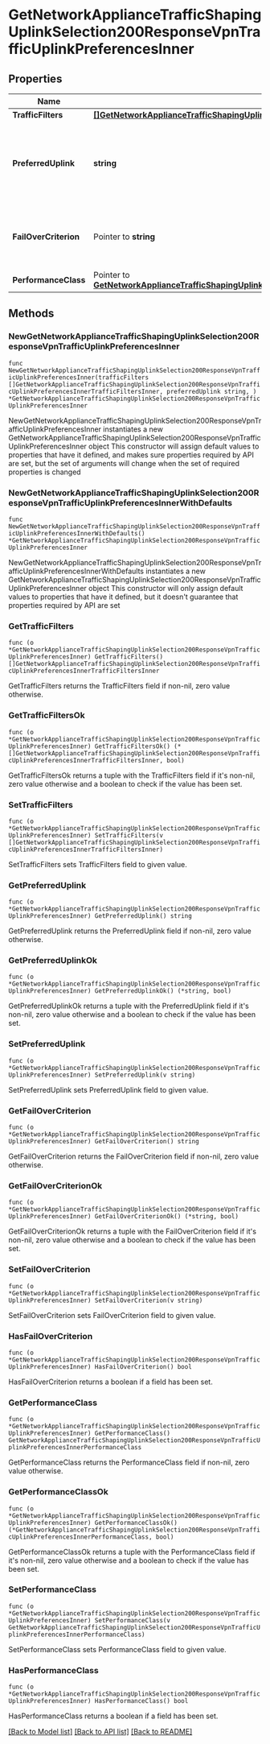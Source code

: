 # GetNetworkApplianceTrafficShapingUplinkSelection200ResponseVpnTrafficUplinkPreferencesInner

## Properties

Name | Type | Description | Notes
------------ | ------------- | ------------- | -------------
**TrafficFilters** | [**[]GetNetworkApplianceTrafficShapingUplinkSelection200ResponseVpnTrafficUplinkPreferencesInnerTrafficFiltersInner**](GetNetworkApplianceTrafficShapingUplinkSelection200ResponseVpnTrafficUplinkPreferencesInnerTrafficFiltersInner.md) | Traffic filters | 
**PreferredUplink** | **string** | Preferred uplink for uplink preference rule. Must be one of: &#39;wan1&#39;, &#39;wan2&#39;, &#39;bestForVoIP&#39;, &#39;loadBalancing&#39; or &#39;defaultUplink&#39; | 
**FailOverCriterion** | Pointer to **string** | Fail over criterion for uplink preference rule. Must be one of: &#39;poorPerformance&#39; or &#39;uplinkDown&#39; | [optional] 
**PerformanceClass** | Pointer to [**GetNetworkApplianceTrafficShapingUplinkSelection200ResponseVpnTrafficUplinkPreferencesInnerPerformanceClass**](GetNetworkApplianceTrafficShapingUplinkSelection200ResponseVpnTrafficUplinkPreferencesInnerPerformanceClass.md) |  | [optional] 

## Methods

### NewGetNetworkApplianceTrafficShapingUplinkSelection200ResponseVpnTrafficUplinkPreferencesInner

`func NewGetNetworkApplianceTrafficShapingUplinkSelection200ResponseVpnTrafficUplinkPreferencesInner(trafficFilters []GetNetworkApplianceTrafficShapingUplinkSelection200ResponseVpnTrafficUplinkPreferencesInnerTrafficFiltersInner, preferredUplink string, ) *GetNetworkApplianceTrafficShapingUplinkSelection200ResponseVpnTrafficUplinkPreferencesInner`

NewGetNetworkApplianceTrafficShapingUplinkSelection200ResponseVpnTrafficUplinkPreferencesInner instantiates a new GetNetworkApplianceTrafficShapingUplinkSelection200ResponseVpnTrafficUplinkPreferencesInner object
This constructor will assign default values to properties that have it defined,
and makes sure properties required by API are set, but the set of arguments
will change when the set of required properties is changed

### NewGetNetworkApplianceTrafficShapingUplinkSelection200ResponseVpnTrafficUplinkPreferencesInnerWithDefaults

`func NewGetNetworkApplianceTrafficShapingUplinkSelection200ResponseVpnTrafficUplinkPreferencesInnerWithDefaults() *GetNetworkApplianceTrafficShapingUplinkSelection200ResponseVpnTrafficUplinkPreferencesInner`

NewGetNetworkApplianceTrafficShapingUplinkSelection200ResponseVpnTrafficUplinkPreferencesInnerWithDefaults instantiates a new GetNetworkApplianceTrafficShapingUplinkSelection200ResponseVpnTrafficUplinkPreferencesInner object
This constructor will only assign default values to properties that have it defined,
but it doesn't guarantee that properties required by API are set

### GetTrafficFilters

`func (o *GetNetworkApplianceTrafficShapingUplinkSelection200ResponseVpnTrafficUplinkPreferencesInner) GetTrafficFilters() []GetNetworkApplianceTrafficShapingUplinkSelection200ResponseVpnTrafficUplinkPreferencesInnerTrafficFiltersInner`

GetTrafficFilters returns the TrafficFilters field if non-nil, zero value otherwise.

### GetTrafficFiltersOk

`func (o *GetNetworkApplianceTrafficShapingUplinkSelection200ResponseVpnTrafficUplinkPreferencesInner) GetTrafficFiltersOk() (*[]GetNetworkApplianceTrafficShapingUplinkSelection200ResponseVpnTrafficUplinkPreferencesInnerTrafficFiltersInner, bool)`

GetTrafficFiltersOk returns a tuple with the TrafficFilters field if it's non-nil, zero value otherwise
and a boolean to check if the value has been set.

### SetTrafficFilters

`func (o *GetNetworkApplianceTrafficShapingUplinkSelection200ResponseVpnTrafficUplinkPreferencesInner) SetTrafficFilters(v []GetNetworkApplianceTrafficShapingUplinkSelection200ResponseVpnTrafficUplinkPreferencesInnerTrafficFiltersInner)`

SetTrafficFilters sets TrafficFilters field to given value.


### GetPreferredUplink

`func (o *GetNetworkApplianceTrafficShapingUplinkSelection200ResponseVpnTrafficUplinkPreferencesInner) GetPreferredUplink() string`

GetPreferredUplink returns the PreferredUplink field if non-nil, zero value otherwise.

### GetPreferredUplinkOk

`func (o *GetNetworkApplianceTrafficShapingUplinkSelection200ResponseVpnTrafficUplinkPreferencesInner) GetPreferredUplinkOk() (*string, bool)`

GetPreferredUplinkOk returns a tuple with the PreferredUplink field if it's non-nil, zero value otherwise
and a boolean to check if the value has been set.

### SetPreferredUplink

`func (o *GetNetworkApplianceTrafficShapingUplinkSelection200ResponseVpnTrafficUplinkPreferencesInner) SetPreferredUplink(v string)`

SetPreferredUplink sets PreferredUplink field to given value.


### GetFailOverCriterion

`func (o *GetNetworkApplianceTrafficShapingUplinkSelection200ResponseVpnTrafficUplinkPreferencesInner) GetFailOverCriterion() string`

GetFailOverCriterion returns the FailOverCriterion field if non-nil, zero value otherwise.

### GetFailOverCriterionOk

`func (o *GetNetworkApplianceTrafficShapingUplinkSelection200ResponseVpnTrafficUplinkPreferencesInner) GetFailOverCriterionOk() (*string, bool)`

GetFailOverCriterionOk returns a tuple with the FailOverCriterion field if it's non-nil, zero value otherwise
and a boolean to check if the value has been set.

### SetFailOverCriterion

`func (o *GetNetworkApplianceTrafficShapingUplinkSelection200ResponseVpnTrafficUplinkPreferencesInner) SetFailOverCriterion(v string)`

SetFailOverCriterion sets FailOverCriterion field to given value.

### HasFailOverCriterion

`func (o *GetNetworkApplianceTrafficShapingUplinkSelection200ResponseVpnTrafficUplinkPreferencesInner) HasFailOverCriterion() bool`

HasFailOverCriterion returns a boolean if a field has been set.

### GetPerformanceClass

`func (o *GetNetworkApplianceTrafficShapingUplinkSelection200ResponseVpnTrafficUplinkPreferencesInner) GetPerformanceClass() GetNetworkApplianceTrafficShapingUplinkSelection200ResponseVpnTrafficUplinkPreferencesInnerPerformanceClass`

GetPerformanceClass returns the PerformanceClass field if non-nil, zero value otherwise.

### GetPerformanceClassOk

`func (o *GetNetworkApplianceTrafficShapingUplinkSelection200ResponseVpnTrafficUplinkPreferencesInner) GetPerformanceClassOk() (*GetNetworkApplianceTrafficShapingUplinkSelection200ResponseVpnTrafficUplinkPreferencesInnerPerformanceClass, bool)`

GetPerformanceClassOk returns a tuple with the PerformanceClass field if it's non-nil, zero value otherwise
and a boolean to check if the value has been set.

### SetPerformanceClass

`func (o *GetNetworkApplianceTrafficShapingUplinkSelection200ResponseVpnTrafficUplinkPreferencesInner) SetPerformanceClass(v GetNetworkApplianceTrafficShapingUplinkSelection200ResponseVpnTrafficUplinkPreferencesInnerPerformanceClass)`

SetPerformanceClass sets PerformanceClass field to given value.

### HasPerformanceClass

`func (o *GetNetworkApplianceTrafficShapingUplinkSelection200ResponseVpnTrafficUplinkPreferencesInner) HasPerformanceClass() bool`

HasPerformanceClass returns a boolean if a field has been set.


[[Back to Model list]](../README.md#documentation-for-models) [[Back to API list]](../README.md#documentation-for-api-endpoints) [[Back to README]](../README.md)


